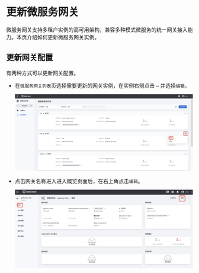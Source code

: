 # 更新微服务网关

微服务网关支持多租户实例的高可用架构，兼容多种模式微服务的统一网关接入能力。本页介绍如何更新微服务网关实例。

## 更新网关配置

有两种方式可以更新网关配置。

- 在`微服务网关列表`页选择需要更新的网关实例，在实例右侧点击 **`⋯`** 并选择`编辑`。

    ![更新网关](imgs/update.png)

- 点击网关名称进入进入概览页面后，在右上角点击`编辑`。

    ![更新网关](imgs/update-gateway.png)
